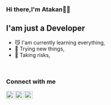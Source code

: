 ### Hi there,I'm Atakan💇‍♂️
## I'am just a Developer

- 😼 I'am currently learning everything,
- 🐗 Trying new things,
- 🔺 Taking risks,

<br />

### Connect with me


[<img align="left" alt="Atakan-droid | LinkedIn" width="22px" src="https://cdn.exclaimer.com/Handbook%20Images/linkedin-icon_24x24.png" />][linkedin]
[<img align="left" alt="Atakan-droid | Twitter" width="22px" src="https://cdn.exclaimer.com/Handbook%20Images/twitter-icon_24x24.png" />][twitter]
[<img align="left" alt="Atakan-droid | Instagram" width="22px" src="https://cdn.exclaimer.com/Handbook%20Images/instagram-icon_24x24.png" />][instagram]

<br />
<br />

[linkedin]: https://www.linkedin.com/in/atakan-göçer-8781701a0/
[twitter]: https://twitter.com/Atakan_gcr
[instagram]: https://www.instagram.com/atkn.gcr/
